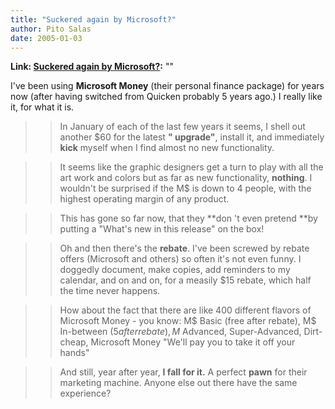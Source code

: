 ```yaml
---
title: "Suckered again by Microsoft?"
author: Pito Salas
date: 2005-01-03
---
```


**Link: [Suckered again by Microsoft?](None):** ""

I've been using **Microsoft Money** (their personal finance package) for years
now (after having switched from Quicken probably 5 years ago.) I really like
it, for what it is.

>>

>> In January of each of the last few years it seems, I shell out another $60
for the latest **" upgrade"**, install it, and immediately **kick** myself
when I find almost no new functionality.

>>

>> It seems like the graphic designers get a turn to play with all the art
work and colors but as far as new functionality, **nothing**. I wouldn't be
surprised if the M$ is down to 4 people, with the highest operating margin of
any product.

>>

>> This has gone so far now, that they **don 't even pretend **by putting a
"What's new in this release" on the box!

>>

>> Oh and then there's the **rebate**. I've been screwed by rebate offers
(Microsoft and others) so often it's not even funny. I doggedly document, make
copies, add reminders to my calendar, and on and on, for a measily $15 rebate,
which half the time never happens.

>>

>> How about the fact that there are like 400 different flavors of Microsoft
Money - you know: M$ Basic (free after rebate), M$ In-between ($5 after
rebate), M$ Advanced, Super-Advanced, Dirt-cheap, Microsoft Money "We'll pay
you to take it off your hands"

>>

>> And still, year after year, **I fall for it.** A perfect **pawn** for their
marketing machine. Anyone else out there have the same experience?


